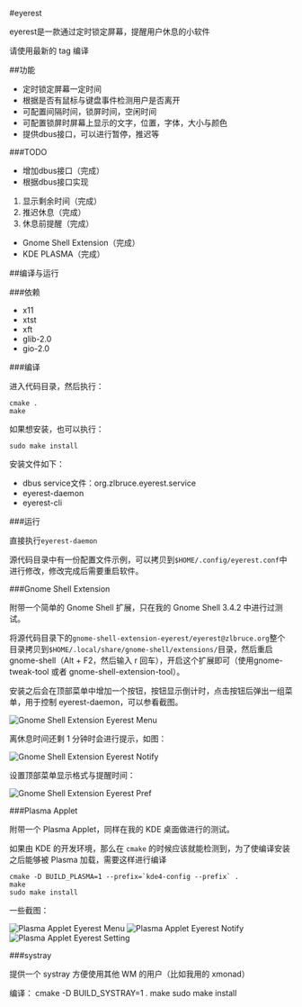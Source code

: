 #eyerest

eyerest是一款通过定时锁定屏幕，提醒用户休息的小软件

请使用最新的 tag 编译

##功能

* 定时锁定屏幕一定时间
* 根据是否有鼠标与键盘事件检测用户是否离开
* 可配置间隔时间，锁屏时间，空闲时间
* 可配置锁屏时屏幕上显示的文字，位置，字体，大小与颜色
* 提供dbus接口，可以进行暂停，推迟等

###TODO

* 增加dbus接口（完成）
* 根据dbus接口实现
 1. 显示剩余时间（完成）
 2. 推迟休息（完成）
 3. 休息前提醒（完成）
* Gnome Shell Extension（完成）
* KDE PLASMA（完成）
 
##编译与运行

###依赖

* x11
* xtst
* xft
* glib-2.0
* gio-2.0

###编译

进入代码目录，然后执行：

    cmake .
    make

如果想安装，也可以执行：

    sudo make install

安装文件如下：

* dbus service文件：org.zlbruce.eyerest.service
* eyerest-daemon
* eyerest-cli

###运行

直接执行`eyerest-daemon`

源代码目录中有一份配置文件示例，可以拷贝到`$HOME/.config/eyerest.conf`中进行修改，修改完成后需要重启软件。

###Gnome Shell Extension

附带一个简单的 Gnome Shell 扩展，只在我的 Gnome Shell 3.4.2 中进行过测试。

将源代码目录下的`gnome-shell-extension-eyerest/eyerest@zlbruce.org`整个目录拷贝到`$HOME/.local/share/gnome-shell/extensions/`目录，然后重启 gnome-shell（Alt + F2，然后输入 r 回车），开启这个扩展即可（使用gnome-tweak-tool 或者 gnome-shell-extension-tool）。

安装之后会在顶部菜单中增加一个按钮，按钮显示倒计时，点击按钮后弹出一组菜单，用于控制 eyerest-daemon，可以参看截图。

![Gnome Shell Extension Eyerest Menu](http://i.imgur.com/yViv8.png)

离休息时间还剩 1 分钟时会进行提示，如图：

![Gnome Shell Extension Eyerest Notify](http://i.imgur.com/olRwd.png)

设置顶部菜单显示格式与提醒时间：

![Gnome Shell Extension Eyerest Pref](http://i.imgur.com/P2DWq.png)

###Plasma Applet

附带一个 Plasma Applet，同样在我的 KDE 桌面做进行的测试。

如果由 KDE 的开发环境，那么在 `cmake` 的时候应该就能检测到，为了使编译安装之后能够被 Plasma 加载，需要这样进行编译

    cmake -D BUILD_PLASMA=1 --prefix=`kde4-config --prefix` .
    make
    sudo make install

一些截图：

![Plasma Applet Eyerest Menu](http://i.imgur.com/diXLj.png)
![Plasma Applet Eyerest Notify](http://i.imgur.com/EbG8C.png)
![Plasma Applet Eyerest Setting](http://i.imgur.com/yIpqG.png)

###systray

提供一个 systray 方便使用其他 WM 的用户（比如我用的 xmonad）

编译：
    cmake -D BUILD_SYSTRAY=1 .
    make
    sudo make install

